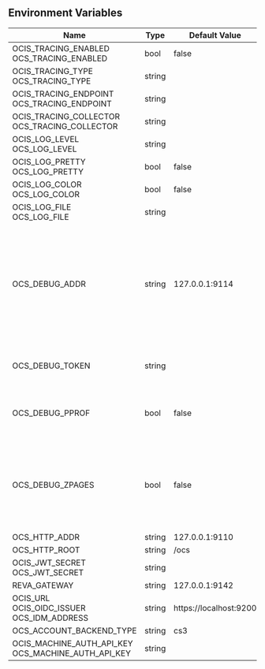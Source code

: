 ## Environment Variables

| Name | Type | Default Value | Description |
|------|------|---------------|-------------|
| OCIS_TRACING_ENABLED<br/>OCS_TRACING_ENABLED | bool | false | |
| OCIS_TRACING_TYPE<br/>OCS_TRACING_TYPE | string |  | |
| OCIS_TRACING_ENDPOINT<br/>OCS_TRACING_ENDPOINT | string |  | |
| OCIS_TRACING_COLLECTOR<br/>OCS_TRACING_COLLECTOR | string |  | |
| OCIS_LOG_LEVEL<br/>OCS_LOG_LEVEL | string |  | |
| OCIS_LOG_PRETTY<br/>OCS_LOG_PRETTY | bool | false | |
| OCIS_LOG_COLOR<br/>OCS_LOG_COLOR | bool | false | |
| OCIS_LOG_FILE<br/>OCS_LOG_FILE | string |  | |
| OCS_DEBUG_ADDR | string | 127.0.0.1:9114 | Bind address of the debug server, where metrics, health, config and debug endpoints will be exposed.|
| OCS_DEBUG_TOKEN | string |  | Token to secure the metrics endpoint|
| OCS_DEBUG_PPROF | bool | false | Enables pprof, which can be used for profiling|
| OCS_DEBUG_ZPAGES | bool | false | Enables zpages, which can  be used for collecting and viewing traces in-me|
| OCS_HTTP_ADDR | string | 127.0.0.1:9110 | |
| OCS_HTTP_ROOT | string | /ocs | |
| OCIS_JWT_SECRET<br/>OCS_JWT_SECRET | string |  | |
| REVA_GATEWAY | string | 127.0.0.1:9142 | |
| OCIS_URL<br/>OCIS_OIDC_ISSUER<br/>OCS_IDM_ADDRESS | string | https://localhost:9200 | |
| OCS_ACCOUNT_BACKEND_TYPE | string | cs3 | |
| OCIS_MACHINE_AUTH_API_KEY<br/>OCS_MACHINE_AUTH_API_KEY | string |  | |